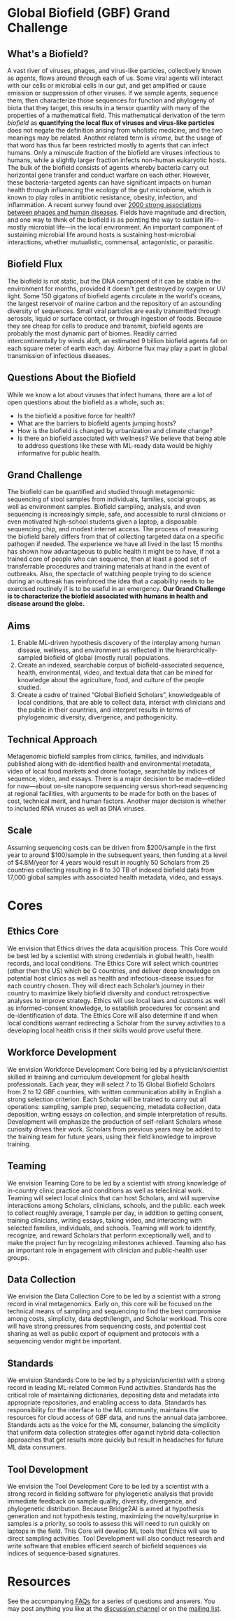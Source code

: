 # Global Biofield (GBF) Grand Challenge

## What's a Biofield?
A vast river of viruses, phages, and virus-like particles, collectively known as *agents*, flows around through each of us.  Some viral agents will interact with our cells or microbial cells in our gut, and get amplified or cause emission or suppression of other viruses.  If we sample agents, sequence them, then characterize those sequences for function and phylogeny of biota that they target, this results in a tensor quantity with many of the properties of a mathematical field.  This mathematical derivation of the term *biofield* as **quantifying the local flux of viruses and virus-like particles** does not negate the definition arising from wholistic medicine, and the two meanings may be related.  Another related term is *virome*, but the usage of that word has thus far been restricted mostly to agents that can infect humans.  Only a minuscule fraction of the biofield are viruses infectious to humans, while a slightly larger fraction infects non-human eukaryotic hosts.  The bulk of the biofield consists of agents whereby bacteria carry out horizontal gene transfer and conduct warfare on each other. However, these bacteria-targeted agents can have significant impacts on human health through influencing the ecology of the gut microbiome, which is known to play roles in antibiotic resistance, obesity, infection, and inflammation.  A recent survey found over [2000 strong associations between phages and human diseases](https://www.pnas.org/content/118/23/e2023202118).  Fields have magnitude and direction, and one way to think of the biofield is as pointing the way to sustain life--mostly microbial life--in the local environment.  An important component of sustaining microbial life around hosts is sustaining host-microbial interactions, whether mutualistic, commensal, antagonistic, or parasitic.

## Biofield Flux
The biofield is not static, but the DNA component of it can be stable in the environment for months, provided it doesn't get destroyed by oxygen or UV light.  Some 150 gigatons of biofield agents circulate in the world's oceans, the largest reservoir of marine carbon and the repository of an astounding diversity of sequences.  Small viral particles are easily transmitted through aerosols, liquid or surface contact, or through ingestion of foods.  Because they are cheap for cells to produce and transmit, biofield agents are probably the most dynamic part of biomes.  Readily carried intercontinentally by winds aloft, an estimated 9 billion biofield agents fall on each square meter of earth each day.  Airborne flux may play a part in global transmission of infectious diseases.  

## Questions About the Biofield
While we know a lot about viruses that infect humans, there are a lot of open questions about the biofield as a whole, such as:
- Is the biofield a positive force for health?
- What are the barriers to biofield agents jumping hosts?
- How is the biofield is changed by urbanization and climate change? 
- Is there an biofield associated with wellness?
We believe that being able to address questions like these with ML-ready data would be highly informative for public health.

## Grand Challenge
The biofield can be quantified and studied through metagenomic sequencing of stool samples from individuals, families, social groups, as well as environment samples.  Biofield sampling, analysis, and even sequencing is increasingly simple, safe, and accessible to rural clinicians or even motivated high-school students given a laptop, a disposable sequencing chip, and modest internet access.  The process of measuring the biofield barely differs from that of collecting targeted data on a specific pathogen if needed. The experience we have all lived in the last 15 months has shown how advantageous to public health it might be to have, if not a trained core of people who can sequence, then at least a good set of transferrable procedures and training materials at hand in the event of outbreaks.  Also, the spectacle of watching people trying to do science during an outbreak has reinforced the idea that a capability needs to be exercised routinely if is to be useful in an emergency.  **Our Grand Challenge is to characterize the biofield associated with humans in health and disease around the globe.**

## Aims
1. Enable ML-driven hypothesis discovery of the interplay among human disease, wellness, and environment as reflected in the hierarchically-sampled biofield of global (mostly rural) populations.
2. Create an indexed, searchable corpus of biofield-associated sequence, health, environmental, video, and textual data that can be mined for knowledge about the agriculture, food, and culture of the people studied.
3. Create a cadre of trained “Global Biofield Scholars”, knowledgeable of local conditions, that are able to collect data, interact with clinicians and the public in their countries, and interpret results in terms of phylogenomic diversity, divergence, and pathogenicity.

## Technical Approach
Metagenomic biofield samples from clinics, families, and individuals published along with de-identified health and environmental metadata, video of local food markets and drone footage, searchable by indices of sequence, video, and essays.  There is a major decision to be made—elided for now—about on-site nanopore sequencing versus short-read sequencing at regional facilities, with arguments to be made for both on the bases of cost, technical merit, and human factors.  Another major decision is whether to included RNA viruses as well as DNA viruses.

## Scale
Assuming sequencing costs can be driven from $200/sample in the first year to around $100/sample in the subsequent years, then funding at a level of $4.8M/year for 4 years would result in roughly 50 Scholars from 25 countries collecting resulting in 8 to 30 TB of indexed biofield data from 17,000 global samples with associated health metadata, video, and essays.

# Cores

## Ethics Core
We envision that Ethics drives the data acquisition process.  This Core would be best led by a scientist with strong credentials in global health, health records, and local conditions.   The Ethics Core will select which countries (other then the US) which be G countries, and deliver deep knowledge on potential host clinics as well as health and infectious-disease issues for each country chosen.   They will direct each Scholar’s journey in their country to maximize likely biofield diversity and conduct retrospective analyses to improve strategy.  Ethics will use local laws and customs as well as informed-consent knowledge, to establish procedures for consent and de-identification of data.  The Ethics Core will also determine if and when local conditions warrant redirecting a Scholar from the survey activities to a developing local health crisis if their skills would prove useful there.

## Workforce Development
We envision Workforce Development Core being led by a physician/scientist skilled in training and curriculum development for global health professionals. Each year, they will select 7 to 15 Global Biofield Scholars from 2 to 12 GBF countries, with written communication ability in English a strong selection criterion. Each Scholar will be trained to carry out all operations: sampling, sample prep, sequencing, metadata collection, data deposition, writing essays on collection, and simple interpretation of results.  Development will emphasize the production of self-reliant Scholars whose curiosity drives their work. Scholars from previous years may be added to the training team for future years, using their field knowledge to improve training.  

## Teaming
We envision Teaming Core to be led by a scientist with strong knowledge of in-country clinic practice and conditions as well as teleclinical work.  Teaming will select local clinics that can host Scholars, and will supervise interactions among Scholars, clinicians, schools, and the public.  each week to collect roughly average, 1 sample per day, in addition to getting consent, training clinicians, writing essays, taking video, and interacting with selected families, individuals, and schools.  Teaming will work to identify, recognize, and reward Scholars that perform exceptionally well, and to make the project fun by recognizing milestones achieved.  Teaming also has an important role in engagement with clinician and public-health user groups.

## Data Collection

We envision the Data Collection Core to be led by a scientist with a strong record in viral metagenomics.  Early on, this core will be focused on the technical means of sampling and sequencing to find the best compromise among costs, simplicity, data depth/length, and Scholar workload.  This core will have strong pressures from sequencing costs, and potential cost sharing as well as public export of equipment and protocols with a sequencing vendor might be important.

## Standards
We envision Standards Core to be led by a physician/scientist with a strong record in leading ML-related Common Fund activities.   Standards has the critical role of maintaining dictionaries, depositing data and metadata into appropriate repositories, and enabling access to data.  Standards has responsibility for the interface to the ML community, maintains the resources for cloud access of GBF data, and runs the annual data jamboree. Standards acts as the voice for the ML consumer, balancing the simplicity that uniform data collection strategies offer against hybrid data-collection approaches that get results more quickly but result in headaches for future ML data consumers.  

## Tool Development
We envision the Tool Development Core to be led by a scientist with a strong record in fielding software for phylogenetic analysis that provide immediate feedback on sample quality, diversity, divergence, and phylogenetic distribution.  Because Bridge2AI is aimed at hypothesis generation and not hypothesis testing, maximizing the novelty/surprise in samples is a priority, so tools to assess this will need to run quickly on laptops in the field.  This Core will develop ML tools that Ethics will use to direct sampling activities. Tool Development will also conduct research and write software that enables efficient search of biofield sequences via indices of sequence-based signatures.

# Resources
See the accompanying [FAQs](https://github.com/GlobalBiofield/globalbiofield.github.io/wiki/Global-Biofield-Grand-Challenge-Overview) for a series of questions and answers.  You may post anything you like at the [discussion channel](https://github.com/GlobalBiofield/globalbiofield.github.io/discussions) or on the [mailing list](https://groups.io/g/Biofield).
